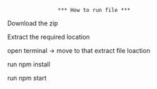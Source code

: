                     *** How to run file ***
Download the zip

Extract the required location

open terminal -> move to that extract file loaction

run npm install

run npm start

